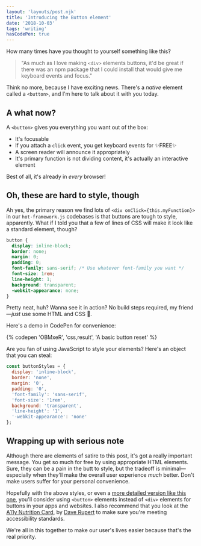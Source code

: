 ```yaml
---
layout: 'layouts/post.njk'
title: 'Introducing the Button element'
date: '2018-10-03'
tags: 'writing'
hasCodePen: true
---
```


How many times have you thought to yourself something like this?

> "As much as I love making `<div>` elements buttons, it'd be great if there was an npm package that I could install that would give me keyboard events and focus."

Think no more, because I have exciting news. There's a _native_ element called a `<button>`, and I'm here to talk about it with you today.

## A what now?

A `<button>` gives you everything you want out of the box:

- It's focusable
- If you attach a `click` event, you get keyboard events for ✨FREE✨
- A screen reader will announce it appropriately
- It's primary function is not dividing content, it's actually an interactive element

Best of all, it's already in _every_ browser!

## Oh, these are hard to style, though

Ah yes, the primary reason we find lots of `<div onClick={this.myFunction}>` in our `hot-framework.js` codebases is that buttons are tough to style, apparently. What if I told you that a few of lines of CSS will make it look like a standard element, though?

```css
button {
  display: inline-block;
  border: none;
  margin: 0;
  padding: 0;
  font-family: sans-serif; /* Use whatever font-family you want */
  font-size: 1rem;
  line-height: 1;
  background: transparent;
  -webkit-appearance: none;
}
```

Pretty neat, huh? Wanna see it in action? No build steps required, my friend—_just_ use some HTML and CSS 🎉.

Here's a demo in CodePen for convenience:

{% codepen 'OBMxeR', 'css,result', 'A basic button reset' %}

Are you fan of using JavaScript to style your elements? Here's an object that you can steal:

```javascript
const buttonStyles = {
  display: 'inline-block',
  border: 'none',
  margin: '0',
  padding: '0',
  'font-family': 'sans-serif',
  'font-size': '1rem',
  background: 'transparent',
  'line-height': '1',
  '-webkit-appearance': 'none'
};
```

## Wrapping up with serious note

Although there are elements of satire to this post, it's got a really important message. You get so much for free by using appropriate HTML elements. Sure, they can be a pain in the butt to style, but the tradeoff is minimal—especially when they'll make the overall user experience _much_ better. Don't make users suffer for your personal convenience.

Hopefully with the above styles, or even a [more detailed version like this one](https://codepen.io/hankchizljaw/details/Vxpjvo/), you'll consider using `<button>` elements instead of `<div>` elements for buttons in your apps and websites. I also recommend that you look at the [A11y Nutrition Card](https://davatron5000.github.io/a11y-nutrition-cards/#button), by [Dave Rupert](https://daverupert.com) to make sure you're meeting accessibility standards.

We're all in this together to make our user's lives easier because that's the real priority.
